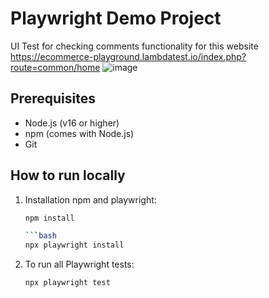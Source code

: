 # Playwright Demo Project

UI Test for checking comments functionality for this website https://ecommerce-playground.lambdatest.io/index.php?route=common/home
![image](https://github.com/user-attachments/assets/b9ef671b-1496-44a2-ae3d-e2f1530ff50c)

## Prerequisites
- Node.js (v16 or higher)
- npm (comes with Node.js)
- Git

## How to run locally

1. Installation npm and playwright:
   
   ```bash
   npm install

   ```bash
   npx playwright install

2. To run all Playwright tests:

   ```bash
   npx playwright test
